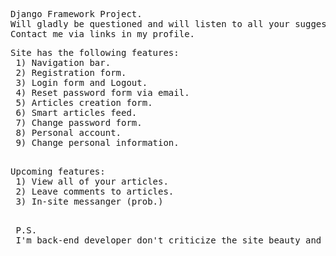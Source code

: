 <pre>
Django Framework Project.
Will gladly be questioned and will listen to all your suggestions.
Contact me via links in my profile.
</pre>

<pre>
Site has the following features:
 1) Navigation bar.
 2) Registration form.
 3) Login form and Logout.
 4) Reset password form via email.
 5) Articles creation form.
 6) Smart articles feed.
 7) Change password form.
 8) Personal account.
 9) Change personal information.
 </pre>
 
 <pre>
Upcoming features:
 1) View all of your articles.
 2) Leave comments to articles.
 3) In-site messanger (prob.)
 </pre>
 
 <pre>
 P.S. 
 I'm back-end developer don't criticize the site beauty and front-end part. Thanks.
</pre>

